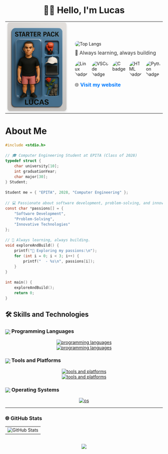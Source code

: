
<h1 align="center">
  👨‍💻 Hello, I'm Lucas
</h1>

<table align="center" width="80%" cellpadding="10" cellspacing="0" style="border-collapse: collapse;">
  <tr>
    <td align="center" width="200">
      <img src="./source/starterpack.png" width="200" alt="Starter Pack" style="border-radius: 8px; box-shadow: 0 4px 6px rgba(0, 0, 0, 0.1);">
    </td>
    <td style="text-align: left; padding-left: 20px;">
      <img src="https://github-readme-stats.vercel.app/api/top-langs/?username=lucasbnrd05&layout=compact&theme=light&count=10" alt="Top Langs" style="max-width: 100%; border-radius: 8px;">
      <p style="font-size: 16px; color: #333; margin-top: 10px;">🚀 Always learning, always building</p>
      <div style="display: flex; justify-content: flex-start; gap: 12px; margin-top: 10px;">
        <img src="https://img.shields.io/badge/OS-Linux-informational?style=flat&logo=linux" alt="Linux badge" style="border-radius: 20px;">
        <img src="https://img.shields.io/badge/Editor-VSCode-blue?style=flat&logo=visualstudiocode" alt="VSCode badge" style="border-radius: 20px">
        <img src="https://img.shields.io/badge/Language-C-informational?style=flat&logo=c" alt="C badge" style="border-radius: 20px;">
        <img src="https://img.shields.io/badge/Language-HTML-informational?style=flat&logo=html" alt="HTML badge" style="border-radius: 20px;">
        <img src="https://img.shields.io/badge/Language-Python-informational?style=flat&logo=python" alt="Python badge" style="border-radius: 20px">
      </div>
      <p style="margin-top: 15px; font-size: 16px; color: #333;">
        🌐 <a href="https://lucasbnrd05.github.io/html/index.html" target="_blank" style="color: #007bff; text-decoration: none; font-weight: bold;">Visit my website</a>
      </p>
    </td>
  </tr>
</table>

# About Me

```c
#include <stdio.h>

// 🎓 Computer Engineering Student at EPITA (Class of 2028)
typedef struct {
    char university[10];
    int graduationYear;
    char major[30];
} Student;

Student me = { "EPITA", 2028, "Computer Engineering" };

// 💻 Passionate about software development, problem-solving, and innovative technologies.
const char *passions[] = {
    "Software Development",
    "Problem-Solving",
    "Innovative Technologies"
};

// 🚀 Always learning, always building.
void exploreAndBuild() {
    printf("🚀 Exploring my passions:\n");
    for (int i = 0; i < 3; i++) {
        printf("  - %s\n", passions[i]);
    }
}

int main() {
    exploreAndBuild();
    return 0;
}
```

## 🛠️ Skills and Technologies

### <img src=".ressources/languages.gif" width="30" style="vertical-align: middle;"> Programming Languages

<div align="center">
  <a href="https://skillicons.dev/icons?i=python,c,cpp,cs,html,css,js">
    <img src="https://skillicons.dev/icons?i=python,c,cpp,cs,html,css,js" alt="programming languages">
  </a>
  <br>
  <a href="https://skillicons.dev/icons?i=java,latex,ocaml,md,kotlin,bash">
    <img src="https://skillicons.dev/icons?i=java,latex,ocaml,md,kotlin,bash" alt="programming languages">
  </a>
</div>

### <img src=".ressources/tools.gif" width="30" style="vertical-align: middle;"> Tools and Platforms

<div align="center">
  <a href="https://skillicons.dev/icons?i=git,gitlab,github,vscode,rider,vim">
    <img src="https://skillicons.dev/icons?i=git,gitlab,github,vscode,rider,vim" alt="tools and platforms">
  </a>
  <br>
  <a href="https://skillicons.dev/icons?i=raspberrypi,obsidian,godot,figma,emacs">
    <img src="https://skillicons.dev/icons?i=raspberrypi,obsidian,godot,figma,emacs" alt="tools and platforms">
  </a>
</div>

### <img src=".ressources/systems.gif" width="30" style="vertical-align: middle;"> Operating Systems

<div align="center">
  <a href="https://skillicons.dev/icons?i=windows,linux,ubuntu,nix,kali">
    <img src="https://skillicons.dev/icons?i=windows,linux,ubuntu,nix,kali" alt="os">
  </a>
</div>

---

### 🌐 GitHub Stats

<div align="center">
  <table>
    <tr>
      <td>
        <img src="https://github-readme-stats.vercel.app/api?username=lucasbnrd05&show_icons=true&theme=light" alt="GitHub Stats">
      </td>
    </tr>
  </table>

  <br>

</div>

<div align="center">
  <img src="https://media.giphy.com/media/iIqmM5tTjmpOB9mpbn/giphy.gif" width="600">
</div>
